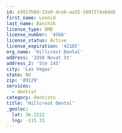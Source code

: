 ```yaml
---
id: e3017b0d-33e0-4ce6-aa35-509f274a8dd8
first_name: Leonid
last_name: Banchik
license_type: DMD
license_number: '4566'
license_status: Active
license_expiration: '42185'
org_name: 'Hillcrest Dental'
address: '3350 Novat St'
address_2: 'Ste 145'
city: 'Las Vegas'
state: NV
zip: '89129'
services:
  - dentist
category: dentists
title: 'Hillcrest Dental'
_geoloc:
  lat: 36.2222
  lng: -115.33
---
```

